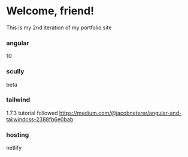 # Welcome, friend!
This is my 2nd iteration of my portfolio site

### angular 
10

### scully
beta

### tailwind
1.7.3
tutorial followed https://medium.com/@jacobneterer/angular-and-tailwindcss-2388fb6e0bab

### hosting
netlify
